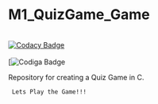 # M1_QuizGame_Game
<br>[![Codacy Badge](https://app.codacy.com/project/badge/Grade/1ca075dc1005474b9566f4abe7e679d7)](https://www.codacy.com/gh/KeshavTiwari23/M1_QuizGame_Game/dashboard?utm_source=github.com&amp;utm_medium=referral&amp;utm_content=KeshavTiwari23/M1_QuizGame_Game&amp;utm_campaign=Badge_Grade) <br/>
<br>
[![Codiga Badge](https://img.shields.io/badge/code%20build%20quality-65-brightgreen) <br/>

Repository for creating a Quiz Game in C.

     Lets Play the Game!!!
